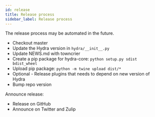 ```yaml
---
id: release
title: Release process
sidebar_label: Release process
---
```


The release process may be automated in the future.

- Checkout master
- Update the Hydra version in `hydra/__init__.py`
- Update NEWS.md with towncrier
- Create a pip package for hydra-core: `python setup.py sdist bdist_wheel`
- Upload pip package: `python -m twine upload dist/*`
- Optional - Release plugins that needs to depend on new version of Hydra
- Bump repo version

Announce release:
- Release on GitHub
- Announce on Twitter and Zulip
